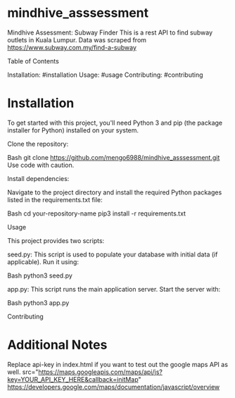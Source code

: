 # mindhive_asssessment

Mindhive Assessment: Subway Finder
This is a rest API to find subway outlets in Kuala Lumpur. Data was scraped from https://www.subway.com.my/find-a-subway

Table of Contents

Installation: #installation
Usage: #usage
Contributing: #contributing
# Installation

To get started with this project, you'll need Python 3 and pip (the package installer for Python) installed on your system.

Clone the repository:

Bash
git clone https://github.com/mengo6988/mindhive_asssessment.git
Use code with caution.

 Install dependencies:

Navigate to the project directory and install the required Python packages listed in the requirements.txt file:

Bash
cd your-repository-name
pip3 install -r requirements.txt

 Usage

This project provides two scripts:

seed.py: This script is used to populate your database with initial data (if applicable).
Run it using:

Bash
python3 seed.py

 app.py: This script runs the main application server.
Start the server with:

Bash
python3 app.py

Contributing


# Additional Notes

Replace api-key in index.html if you want to test out the google maps API as well.
src="https://maps.googleapis.com/maps/api/js?key=YOUR_API_KEY_HERE&callback=initMap"
https://developers.google.com/maps/documentation/javascript/overview
